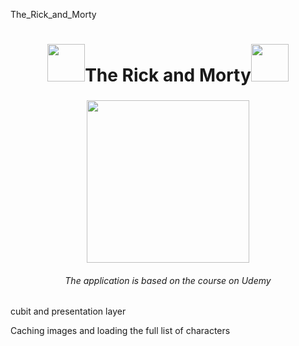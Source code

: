 The_Rick_and_Morty

<h1 align="center"><img src="https://media.tenor.com/BgR83Df82t0AAAAi/portal-rick-and-morty.gif" width="60" />The Rick and Morty<img src="https://media.tenor.com/BgR83Df82t0AAAAi/portal-rick-and-morty.gif" width="60" /></h1>





<h3 align="center"><img src="https://pngimg.com/uploads/rick_morty/rick_morty_PNG35.png" width="260" /></h3>


<h6  align="center">The application is based on the course on Udemy</h6>


cubit and presentation layer

Caching images and loading the full list of characters

